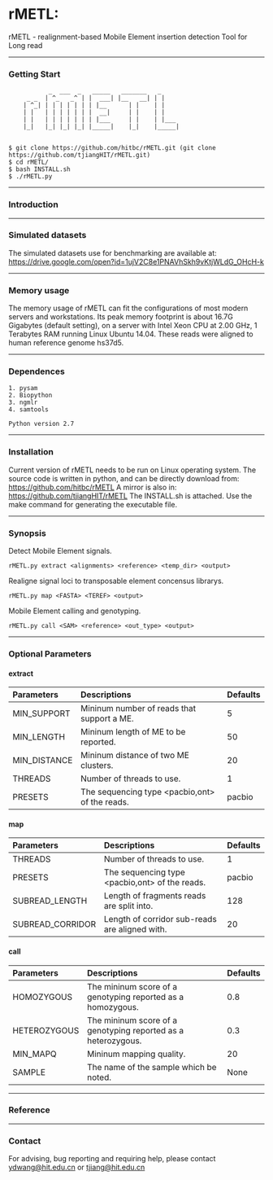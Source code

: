 # rMETL: 
rMETL - realignment-based Mobile Element insertion detection Tool for Long read

---
### Getting Start
		       _  ___  _   _____   _______   _
		 _ _  | ^_   _^ | |  ___| |__   __| | |
		| ^_| | | | | | | | |__      | |    | |
		| |   | | | | | | |  __|     | |    | |
		| |   | | | | | | | |___     | |    | |___
		|_|   |_| |_| |_| |_____|    |_|    |_____|
     
	
	$ git clone https://github.com/hitbc/rMETL.git (git clone https://github.com/tjiangHIT/rMETL.git)
	$ cd rMETL/
	$ bash INSTALL.sh
	$ ./rMETL.py

---	
### Introduction



---
### Simulated datasets

The simulated datasets use for benchmarking are available at: https://drive.google.com/open?id=1ujV2C8e1PNAVhSkh9vKtjWLdG_OHcH-k

---
### Memory usage

The memory usage of rMETL can fit the configurations of most modern servers and workstations.
Its peak memory footprint is about 16.7G Gigabytes (default setting), on a server with Intel Xeon CPU at 2.00 GHz, 1 Terabytes RAM running Linux Ubuntu 14.04. These reads were aligned to human reference genome hs37d5.

---
### Dependences
	
	1. pysam
	2. Biopython
	3. ngmlr
	4. samtools

	Python version 2.7

---
### Installation

Current version of rMETL needs to be run on Linux operating system.
The source code is written in python, and can be directly download from: https://github.com/hitbc/rMETL 
A mirror is also in: https://github.com/tjiangHIT/rMETL
The INSTALL.sh is attached. Use the make command for generating the executable file.

---
### Synopsis
Detect Mobile Element signals.

	rMETL.py extract <alignments> <reference> <temp_dir> <output>

Realigne signal loci to transposable element concensus librarys.

	rMETL.py map <FASTA> <TEREF> <output>

Mobile Element calling and genotyping.

	rMETL.py call <SAM> <reference> <out_type> <output>

---
### Optional Parameters

#### extract

| Parameters | Descriptions | Defaults |
| :------------ |:---------------|:---------------|
| MIN_SUPPORT   |Mininum number of reads that support a ME.| 5 |
| MIN_LENGTH    | Mininum length of ME to be reported.        |50|
| MIN_DISTANCE  | Mininum distance of two ME clusters. |20|
| THREADS       |Number of threads to use.|1|
| PRESETS       |The sequencing type <pacbio,ont> of the reads.|pacbio|

#### map

| Parameters | Descriptions | Defaults |
| :------------ |:---------------|:---------------|
| THREADS       |Number of threads to use.|1|
| PRESETS       |The sequencing type <pacbio,ont> of the reads.|pacbio|
| SUBREAD_LENGTH       |Length of fragments reads are split into.|128|
| SUBREAD_CORRIDOR       |Length of corridor sub-reads are aligned with.|20|

#### call

| Parameters | Descriptions | Defaults |
| :------------ |:---------------|:---------------|
| HOMOZYGOUS       |The mininum score of a genotyping reported as a homozygous.|0.8|
| HETEROZYGOUS       |The mininum score of a genotyping reported as a heterozygous.|0.3|
| MIN_MAPQ       |Mininum mapping quality.|20|
| SAMPLE       |The name of the sample which be noted.|None|

---
### Reference


---
### Contact
For advising, bug reporting and requiring help, please contact ydwang@hit.edu.cn or tjiang@hit.edu.cn
